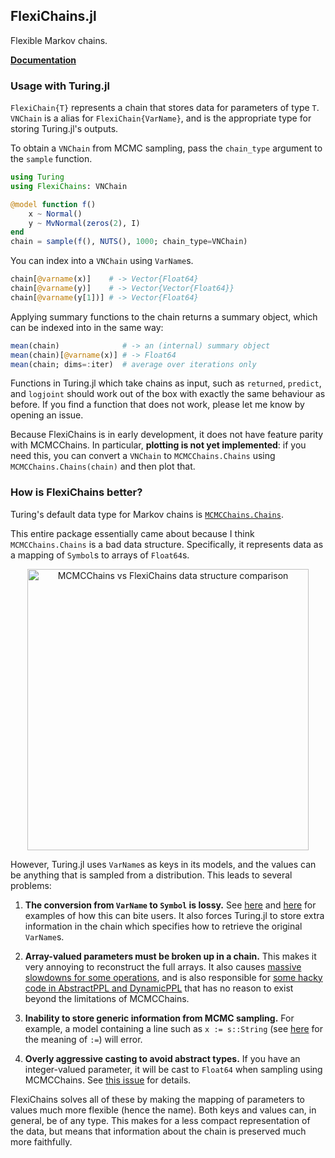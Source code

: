 ## FlexiChains.jl

Flexible Markov chains.

[**Documentation**](http://pysm.dev/FlexiChains.jl/)

### Usage with Turing.jl

`FlexiChain{T}` represents a chain that stores data for parameters of type `T`.
`VNChain` is a alias for `FlexiChain{VarName}`, and is the appropriate type for storing Turing.jl's outputs.

To obtain a `VNChain` from MCMC sampling, pass the `chain_type` argument to the `sample` function.

```julia
using Turing
using FlexiChains: VNChain

@model function f()
    x ~ Normal()
    y ~ MvNormal(zeros(2), I)
end
chain = sample(f(), NUTS(), 1000; chain_type=VNChain)
```

You can index into a `VNChain` using `VarName`s.

```julia
chain[@varname(x)]    # -> Vector{Float64}
chain[@varname(y)]    # -> Vector{Vector{Float64}}
chain[@varname(y[1])] # -> Vector{Float64}
```

Applying summary functions to the chain returns a summary object, which can be indexed into in the same way:

```julia
mean(chain)              # -> an (internal) summary object
mean(chain)[@varname(x)] # -> Float64
mean(chain; dims=:iter)  # average over iterations only
```

Functions in Turing.jl which take chains as input, such as `returned`, `predict`, and `logjoint` should work out of the box with exactly the same behaviour as before.
If you find a function that does not work, please let me know by opening an issue.

Because FlexiChains is in early development, it does not have feature parity with MCMCChains.
In particular, **plotting is not yet implemented**: if you need this, you can convert a `VNChain` to `MCMCChains.Chains` using `MCMCChains.Chains(chain)` and then plot that.

### How is FlexiChains better?

Turing's default data type for Markov chains is [`MCMCChains.Chains`](https://turinglang.org/MCMCChains.jl/stable/).

This entire package essentially came about because I think `MCMCChains.Chains` is a bad data structure.
Specifically, it represents data as a mapping of `Symbol`s to arrays of `Float64`s.

<div align="center">
<img width="450" alt="MCMCChains vs FlexiChains data structure comparison" src="https://github.com/user-attachments/assets/4fbbc925-d4c3-41c7-9d6a-e83503fdb349" />
</div>

However, Turing.jl uses `VarName`s as keys in its models, and the values can be anything that is sampled from a distribution.
This leads to several problems:

1. **The conversion from `VarName` to `Symbol` is lossy.** See [here](https://github.com/TuringLang/MCMCChains.jl/issues/469) and [here](https://github.com/TuringLang/MCMCChains.jl/issues/470) for examples of how this can bite users. It also forces Turing.jl to store extra information in the chain which specifies how to retrieve the original `VarName`s.

1. **Array-valued parameters must be broken up in a chain.** This makes it very annoying to reconstruct the full arrays. It also causes [massive slowdowns for some operations](https://github.com/TuringLang/DynamicPPL.jl/issues/1019), and is also responsible for [some hacky code in AbstractPPL and DynamicPPL](https://github.com/TuringLang/AbstractPPL.jl/pull/125) that has no reason to exist beyond the limitations of MCMCChains.

1. **Inability to store generic information from MCMC sampling.** For example, a model containing a line such as `x := s::String` (see [here](https://turinglang.org/docs/usage/tracking-extra-quantities/) for the meaning of `:=`) will error.

1. **Overly aggressive casting to avoid abstract types.** If you have an integer-valued parameter, it will be cast to `Float64` when sampling using MCMCChains. See [this issue](https://github.com/TuringLang/Turing.jl/issues/2666) for details.

FlexiChains solves all of these by making the mapping of parameters to values much more flexible (hence the name).
Both keys and values can, in general, be of any type.
This makes for a less compact representation of the data, but means that information about the chain is preserved much more faithfully.
